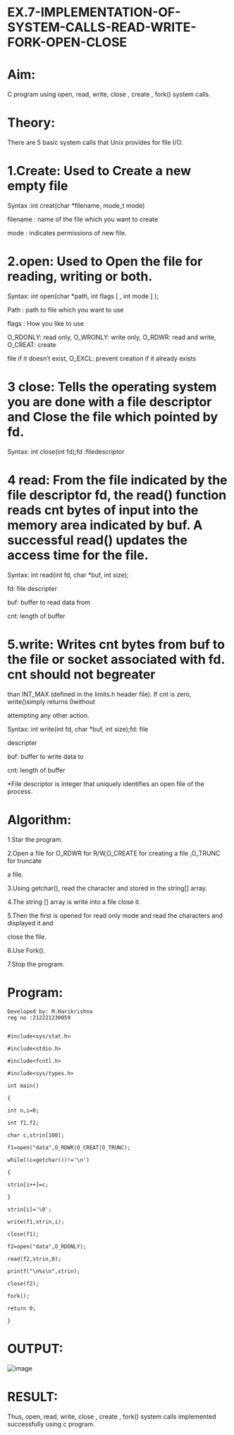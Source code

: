 # EX.7-IMPLEMENTATION-OF-SYSTEM-CALLS-READ-WRITE-FORK-OPEN-CLOSE
# Aim:
C program using open, read, write, close , create , fork() system calls.

# Theory:

There are 5 basic system calls that Unix provides for file I/O.

# 1.Create: Used to Create a new empty file

Syntax :int creat(char *filename, mode_t mode)

filename : name of the file which you want to create

mode : indicates permissions of new file.

# 2.open: Used to Open the file for reading, writing or both.
Syntax: int open(char *path, int flags [ , int mode ] );

Path : path to file which you want to use

flags : How you like to use

O_RDONLY: read only, O_WRONLY: write only, O_RDWR: read and write, O_CREAT: create

file if it doesn’t exist, O_EXCL: prevent creation if it already exists

# 3 close: Tells the operating system you are done with a file descriptor and Close the file which pointed by fd.
Syntax: int close(int fd);fd :filedescriptor

# 4 read: From the file indicated by the file descriptor fd, the read() function reads cnt bytes of input into the memory area indicated by buf. A successful read() updates the access time for the file.
Syntax: int read(int fd, char *buf, int size);

fd: file descripter

buf: buffer to read data from

cnt: length of buffer

# 5.write: Writes cnt bytes from buf to the file or socket associated with fd. cnt should not begreater

than INT_MAX (defined in the limits.h header file). If cnt is zero, write()simply returns 0without

attempting any other action.

Syntax: int write(int fd, char *buf, int size);fd: file

descripter

buf: buffer to write data to

cnt: length of buffer

*File descriptor is integer that uniquely identifies an open file of the process.

# Algorithm:

1.Star the program.

2.Open a file for O_RDWR for R/W,O_CREATE for creating a file ,O_TRUNC for truncate

a file.

3.Using getchar(), read the character and stored in the string[] array.

4.The string [] array is write into a file close it.

5.Then the first is opened for read only mode and read the characters and displayed it and

close the file.

6.Use Fork().

7.Stop the program.

# Program:

```
Developed by: M.Harikrishna
reg no :212221230059
```
```

#include<sys/stat.h>

#include<stdio.h>

#include<fcntl.h>

#include<sys/types.h>

int main()

{

int n,i=0;

int f1,f2;

char c,strin[100];

f1=open("data",O_RDWR|O_CREAT|O_TRUNC);

while((c=getchar())!='\n')

{

strin[i++]=c;

}

strin[i]='\0';

write(f1,strin,i);

close(f1);

f2=open("data",O_RDONLY);

read(f2,strin,0);

printf("\n%s\n",strin);

close(f2);

fork();

return 0;

}
```
# OUTPUT:

![image](https://github.com/kancharlaNarmadha/EX.7-IMPLEMENTATION-OF-SYSTEM-CALLS-READ-WRITE-FORK-OPEN-CLOSE/assets/119559316/0da61e52-6b61-4f69-ab88-8922f0d379fe)


# RESULT:
Thus, open, read, write, close , create , fork() system calls implemented successfully using c program.

